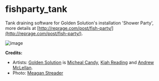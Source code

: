 fishparty_tank
==============

Tank draining software for Golden Solution's installation 'Shower Party', more details at [http://reprage.com/post/fish-party/](http://reprage.com/post/fish-party/).

<img src="http://reprage.com/images/2014-05-26-fish-party.png" alt="image">

**Credits:**

* Artists: [Golden Solution](http://goldensolut.in/) is [Micheal Candy](http://michaelcandy.com/), [Kiah Reading](http://kiahreading.com/) and [Andrew McLellan](http://curedpink.com/).
* Photo: [Meagan Streader](http://meaganstreader.com/)
